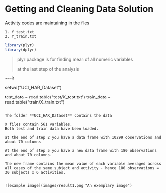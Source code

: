 Getting and Cleaning Data Solution
==================================

Activity codes are maintaining in the files

	1. Y_test.txt
	2. Y_train.txt

~~~R
library(plyr)
library(dplyr)
~~~

> plyr package is for finding
> mean of all numeric variables 
>
> at the last step of the analysis

	~~~R
setwd("UCI_HAR_Dataset")

test_data = read.table("test/X_test.txt")
train_data = read.table("train/X_train.txt")
~~~	
	
The folder **UCI_HAR_Dataset** contains the data

X files contain 561 variables. 
Both test and train data have been loaded.

at the end of step 2 you have a data frame with 10299 observations and about 70 columns

At the end of step 5 you have a new data frame with 180 observations and about 70 columns. 

The new frame contains the mean value of each variable averaged across all cases of the same subject and activity - hence 180 observations = 30 subjects x 6 activities.


![example image](images/result1.png "An exemplary image")



